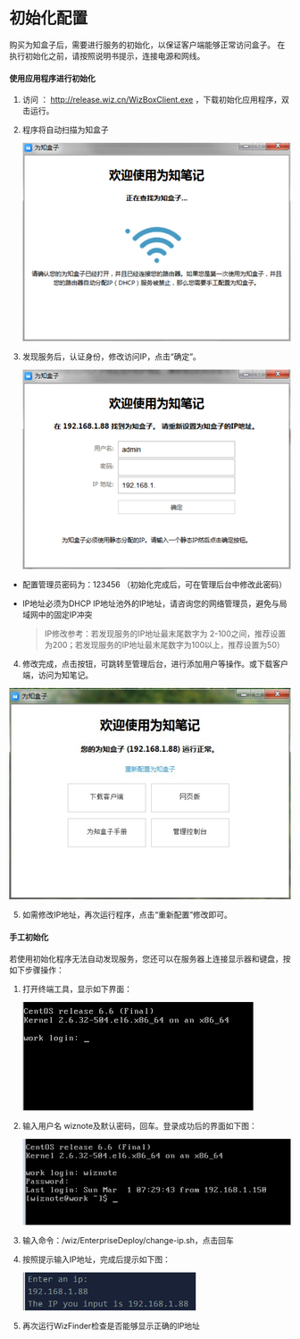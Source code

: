 # 初始化配置
购买为知盒子后，需要进行服务的初始化，以保证客户端能够正常访问盒子。
在执行初始化之前，请按照说明书提示，连接电源和网线。

#### 使用应用程序进行初始化
1. 访问 ： http://release.wiz.cn/WizBoxClient.exe  ，下载初始化应用程序，双击运行。
2. 程序将自动扫描为知盒子

   ![扫描盒子](img/find.png)

3. 发现服务后，认证身份，修改访问IP，点击“确定”。

   ![修改ip](img/ip.png)

 * 配置管理员密码为：123456 （初始化完成后，可在管理后台中修改此密码）
 * IP地址必须为DHCP IP地址池外的IP地址，请咨询您的网络管理员，避免与局域网中的固定IP冲突

   > IP修改参考：若发现服务的IP地址最末尾数字为 2-100之间，推荐设置为200；若发现服务的IP地址最末尾数字为100以上，推荐设置为50）

4. 修改完成，点击按钮，可跳转至管理后台，进行添加用户等操作。或下载客户端，访问为知笔记。

  ![配置成功](img/success.jpg)

5. 如需修改IP地址，再次运行程序，点击“重新配置”修改即可。

#### 手工初始化

若使用初始化程序无法自动发现服务，您还可以在服务器上连接显示器和键盘，按如下步骤操作：
1. 打开终端工具，显示如下界面：

   ![终端](img/login.png)

2. 输入用户名 wiznote及默认密码，回车。登录成功后的界面如下图：

   ![登录](img/wiznote.png)

3. 输入命令：/wiz/EnterpriseDeploy/change-ip.sh，点击回车

4. 按照提示输入IP地址，完成后提示如下图：

    ![修改ip](img/setip.png)

4. 再次运行WizFinder检查是否能够显示正确的IP地址

